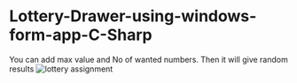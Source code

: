 # Lottery-Drawer-using-windows-form-app-C-Sharp
You can add max value and No of wanted numbers. Then it will give random results
![lottery assignment](https://github.com/ravindukelum/Lottery-Drawer-using-windows-form-app-C-Sharp/assets/67100910/6555b1dc-f13c-4637-955d-e90bf4a11bf2)
